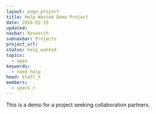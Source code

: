 ```yaml
---
layout: page_project
title: Help Wanted Demo Project
date: 2016-02-15
updated:
navbar: Research
subnavbar: Projects
project_url:
status: help_wanted
topics:
  - apps
keywords:
  - need help
head: klatt_t
members:
  - speck_r
---
```


This is a demo for a project seeking collaboration partners.
